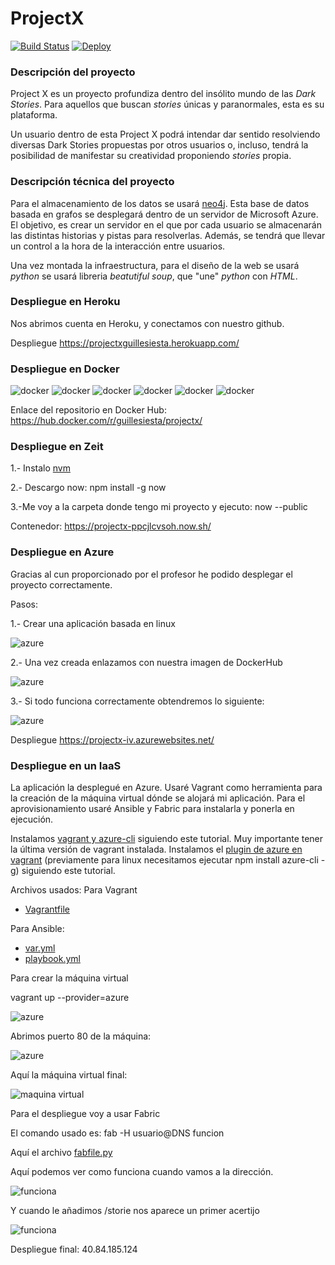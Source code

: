 # ProjectX

[![Build Status](https://travis-ci.org/guillesiesta/ProjectX.svg?branch=master)](https://travis-ci.org/guillesiesta/ProjectX)
[![Deploy](https://www.herokucdn.com/deploy/button.svg)](https://heroku.com/deploy?template=https://github.com/guillesiesta/ProjectX)

### Descripción del proyecto

Project X es un proyecto profundiza dentro del insólito mundo de las *Dark Stories*. Para aquellos que buscan *stories* únicas y paranormales, esta es su plataforma.

Un usuario dentro de esta Project X podrá intendar dar sentido resolviendo diversas Dark Stories propuestas por otros usuarios o, incluso, tendrá la posibilidad de manifestar su creatividad proponiendo *stories* propia.

### Descripción técnica del proyecto

Para el almacenamiento de los datos se usará [neo4j](https://neo4j.com/). Esta base de datos basada en grafos se desplegará dentro de un servidor de Microsoft Azure. El objetivo, es crear un servidor en el que por cada usuario se almacenarán las distintas historias y pistas para resolverlas. Además, se tendrá que llevar un control a la hora de la interacción entre usuarios.

Una vez montada la infraestructura, para el diseño de la web se usará *python* se usará libreria *beatutiful soup*, que "une" *python* con *HTML*.

### Despliegue en Heroku

Nos abrimos cuenta en Heroku, y conectamos con nuestro github.

Despliegue https://projectxguillesiesta.herokuapp.com/

### Despliegue en Docker

![docker](imgs/iv.png)
![docker](imgs/iv2.png)
![docker](imgs/dockerhub_success.png)
![docker](imgs/clouddocker_linked.png)
![docker](imgs/cloud_linked_2.png)
![docker](imgs/linked_cloud_3.png)


Enlace del repositorio en Docker Hub:  https://hub.docker.com/r/guillesiesta/projectx/


### Despliegue en Zeit

1.- Instalo [nvm](https://www.liquidweb.com/kb/how-to-install-nvm-node-version-manager-for-node-js-on-ubuntu-12-04-lts/)

2.- Descargo now: npm install -g now

3.-Me voy a la carpeta donde tengo mi proyecto y ejecuto: now --public

Contenedor: https://projectx-ppcjlcvsoh.now.sh/

### Despliegue en Azure

Gracias al cun proporcionado por el profesor he podido desplegar el proyecto correctamente. 

Pasos:

1.- Crear una aplicación basada en linux

![azure](imgs/azure1.png)

2.- Una vez creada enlazamos con nuestra imagen de DockerHub

![azure](imgs/azure2.png)

3.- Si todo funciona correctamente obtendremos lo siguiente:

![azure](imgs/azure3.png)

Despliegue https://projectx-iv.azurewebsites.net/

### Despliegue en un IaaS

La aplicación la desplegué en Azure. Usaré Vagrant como herramienta para la creación de la máquina virtual dónde se alojará mi aplicación. Para el aprovisionamiento usaré Ansible y Fabric para instalarla y ponerla en ejecución.

Instalamos [vagrant y azure-cli](https://github.com/Azure/vagrant-azure) siguiendo este tutorial. Muy importante tener la última versión de vagrant instalada.
Instalamos el [plugin de azure en vagrant](https://github.com/softwaresaved/vagrant-azure-recomp) (previamente para linux necesitamos ejecutar npm install azure-cli -g) siguiendo este tutorial.

Archivos usados:
Para Vagrant
* [Vagrantfile](https://github.com/guillesiesta/ProjectX/blob/master/Vagrantfile)

Para Ansible:
* [var.yml](https://github.com/guillesiesta/ProjectX/blob/master/var.yml)
* [playbook.yml](https://github.com/guillesiesta/ProjectX/blob/master/playbook.yml)

Para crear la máquina virtual

vagrant up --provider=azure

![azure](imgs/azure4.png)

Abrimos puerto 80 de la máquina:

![azure](imgs/azure5.png)

Aquí la máquina virtual final:

![maquina virtual](imgs/maquinavirtual1_A.png)

Para el despliegue voy a usar Fabric

El comando usado es: fab -H usuario@DNS funcion

Aquí el archivo [fabfile.py](https://github.com/guillesiesta/ProjectX/blob/master/fabfile.py)

Aquí podemos ver como funciona cuando vamos a la dirección.

![funciona](imgs/funciona1.png)

Y cuando le añadimos /storie nos aparece un primer acertijo

![funciona](imgs/funciona2.png)

Despliegue final: 40.84.185.124
